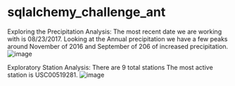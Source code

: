# sqlalchemy_challenge_ant

Exploring the Precipitation Analysis:
The most recent date we are working with is 08/23/2017.
Looking at the Annual precipitation we have a few peaks around November of 2016 and September of 206 of increased precipitation.
![image](https://user-images.githubusercontent.com/78578889/119244050-62277500-bb21-11eb-811a-c76f0253eaf9.png)


Exploratory Station Analysis:
There are 9 total stations
The most active station is USC00519281.
![image](https://user-images.githubusercontent.com/78578889/119244064-7ec3ad00-bb21-11eb-8a15-68130f0190fe.png)

